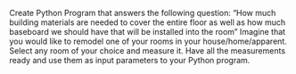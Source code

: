 Create Python Program that answers the following question:
“How much building materials are needed to cover the entire floor as well as how much baseboard we should have that will be installed into the room”
Imagine that you would like to remodel one of your rooms in your house/home/apparent. Select any room of your choice and measure it. Have all the measurements ready and use them as input parameters to your Python program.
